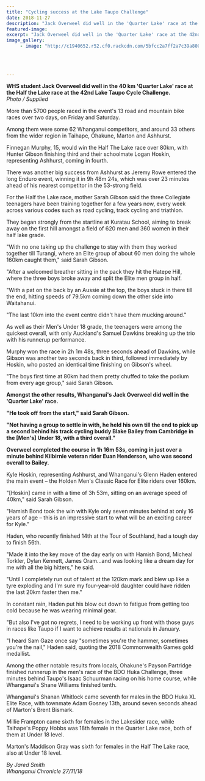 ```yaml
---
title: "Cycling success at the Lake Taupo Challenge"
date: 2018-11-27
description: "Jack Overweel did well in the 'Quarter Lake' race at the 42nd Lake Taupo Cycle Challenge..."
featured-image: 
excerpt: "Jack Overweel did well in the 'Quarter Lake' race at the 42nd Lake Taupo Cycle Challenge."
image_gallery:
     - image: "http://c1940652.r52.cf0.rackcdn.com/5bfcc2a7ff2a7c39a8000d75/Jack-O-Taupo-race-Nov-2018-number.jpg"
    
    
    
    
---
```


<p><strong>WHS student Jack Overweel did well in the 40 km 'Quarter Lake' race at the Half the Lake race at the 42nd Lake Taupo Cycle Challenge.<br /></strong><em>Photo / Supplied</em></p>
<p class="element element-paragraph">More than 5700 people raced in the event's 13 road and mountain bike races over two days, on Friday and Saturday.</p>
<p class="element element-paragraph">Among them were some 62 Whanganui competitors, and around 33 others from the wider region in Taihape, Ohakune, Marton and Ashhurst.</p>
<p class="element element-paragraph">Finnegan Murphy, 15, would win the Half The Lake race over 80km, with Hunter Gibson finishing third and their schoolmate Logan Hoskin, representing Ashhurst, coming in fourth.</p>
<p class="element element-paragraph">There was another big success from Ashhurst as Jeremy Rowe entered the long Enduro event, winning it in 9h 48m 24s, which was over 23 minutes ahead of his nearest competitor in the 53-strong field.</p>
<p class="element element-paragraph">For the Half the Lake race, mother Sarah Gibson said the three Collegiate teenagers have been training together for a few years now, every week across various codes such as road cycling, track cycling and triathlon.</p>
<p class="element element-paragraph">They began strongly from the startline at Kuratau School, aiming to break away on the first hill amongst a field of 620 men and 360 women in their half lake grade.</p>
<p class="element element-paragraph">"With no one taking up the challenge to stay with them they worked together till Turangi, where an Elite group of about 60 men doing the whole 160km caught them," said Sarah Gibson.</p>
<p class="element element-paragraph">"After a welcomed breather sitting in the pack they hit the Hatepe Hill, where the three boys broke away and split the Elite men group in half.</p>
<p class="element element-paragraph">"With a pat on the back by an Aussie at the top, the boys stuck in there till the end, hitting speeds of 79.5km coming down the other side into Waitahanui.</p>
<p class="element element-paragraph">"The last 10km into the event centre didn't have them mucking around."</p>
<p class="element element-paragraph">As well as their Men's Under 18 grade, the teenagers were among the quickest overall, with only Auckland's Samuel Dawkins breaking up the trio with his runnerup performance.</p>
<p class="element element-paragraph">Murphy won the race in 2h 1m 48s, three seconds ahead of Dawkins, while Gibson was another two seconds back in third, followed immediately by Hoskin, who posted an identical time finishing on Gibson's wheel.</p>
<p class="element element-paragraph">"The boys first time at 80km had them pretty chuffed to take the podium from every age group," said Sarah Gibson.</p>
<p class="element element-paragraph"><strong>Amongst the other results, Whanganui's Jack Overweel did well in the 'Quarter Lake' race.</strong></p>
<p class="element element-paragraph"><strong>"He took off from the start," said Sarah Gibson.</strong></p>
<p class="element element-paragraph"><strong>"Not having a group to settle in with, he held his own till the end to pick up a second behind his track cycling buddy Blake Bailey from Cambridge in the [Men's] Under 18, with a third overall."</strong></p>
<p class="element element-paragraph"><strong>Overweel completed the course in 1h 16m 53s, coming in just over a minute behind Kilbirnie veteran rider Euan Henderson, who was second overall to Bailey.</strong></p>
<p class="element element-paragraph">Kyle Hoskin, representing Ashhurst, and Whanganui's Glenn Haden entered the main event &ndash; the Holden Men's Classic Race for Elite riders over 160km.</p>
<p class="element element-paragraph">"[Hoskin] came in with a time of 3h 53m, sitting on an average speed of 40km," said Sarah Gibson.</p>
<p class="element element-paragraph">"Hamish Bond took the win with Kyle only seven minutes behind at only 16 years of age &ndash; this is an impressive start to what will be an exciting career for Kyle."</p>
<p class="element element-paragraph">Haden, who recently finished 14th at the Tour of Southland, had a tough day to finish 56th.</p>
<p class="element element-paragraph">"Made it into the key move of the day early on with Hamish Bond, Micheal Torkler, Dylan Kennett, James Oram...and was looking like a dream day for me with all the big hitters," he said.</p>
<p class="element element-paragraph">"Until I completely run out of talent at the 120km mark and blew up like a tyre exploding and I'm sure my four-year-old daughter could have ridden the last 20km faster then me."</p>
<p class="element element-paragraph">In constant rain, Haden put his blow out down to fatigue from getting too cold because he was wearing minimal gear.</p>
<p class="element element-paragraph">"But also I've got no regrets, I need to be working up front with those guys in races like Taupo if I want to achieve results at nationals in January.</p>
<p class="element element-paragraph">"I heard Sam Gaze once say "sometimes you're the hammer, sometimes you're the nail," Haden said, quoting the 2018 Commonwealth Games gold medallist.</p>
<p class="element element-paragraph">Among the other notable results from locals, Ohakune's Payson Partridge finished runnerup in the men's race of the BDO Huka Challenge, three minutes behind Taupo's Isaac Schuurman racing on his home course, while Whanganui's Shane Williams finished tenth.</p>
<p class="element element-paragraph">Whanganui's Shanan Whitlock came seventh for males in the BDO Huka XL Elite Race, with townmate Adam Gosney 13th, around seven seconds ahead of Marton's Brent Bismark.</p>
<p class="element element-paragraph">Millie Frampton came sixth for females in the Lakesider race, while Taihape's Poppy Hobbs was 18th female in the Quarter Lake race, both of them at Under 18 level.</p>
<p class="element element-paragraph">Marton's Maddison Gray was sixth for females in the Half The Lake race, also at Under 18 level.</p>
<p class="element element-paragraph"><em>By Jared Smith</em><br /><em>Whanganui Chronicle 27/11/18</em></p>

